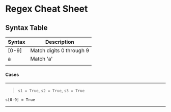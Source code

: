 # Regex Cheat Sheet

## Syntax Table
| Syntax | Description |
|---|---|
| [0-9] | Match digits 0 through 9 |
| a | Match 'a' |
|   |   |


#### Cases
----
> `s1 = True`, `s2 = True`, `s3 = True`

```regex
s[0-9] = True
```

----

